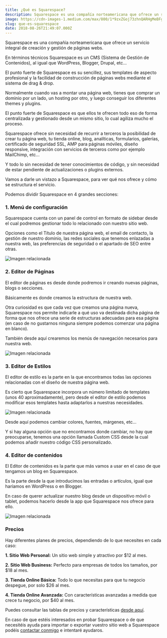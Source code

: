 ```yaml
---
title: ¿Qué es Squarespace?
description: Squarespace es una compañía norteamericana que ofrece un servicio integral de creación y gestión de páginas webs.
image: https://cdn-images-1.medium.com/max/800/1*9zxZGoj73zhnQARHgMeBFg.jpeg
slug: que-es-squarespace
date: 2018-08-26T21:49:07.000Z
---
```


Squarespace es una compañía norteamericana que ofrece un servicio integral de creación y gestión de páginas webs.

En términos técnicos Squarespace es un CMS (Sistema de Gestión de Contenidos), al igual que WordPress, Blogger, Drupal, etc…

El punto fuerte de Squarespace es su sencillez, sus templates de aspecto profesional y la facilidad de construcción de páginas webs mediante el sistema de drag & drop.

Normalmente cuando vas a montar una página web, tienes que comprar un dominio por un lado, un hosting por otro, y luego conseguir los diferentes themes y plugins.

El punto fuerte de Squarespace es que ellos te ofrecen todo eso de forma centralizada y gestionado desde un mismo sitio, lo cual agiliza mucho el proceso.

Squarespace ofrece sin necesidad de recurrir a terceros la posibilidad de crear tu página web, tu tienda online, blog, analíticas, formularios, galerías, certificado de seguridad SSL, AMP para páginas móviles, diseño responsive, integración con servicios de terceros como por ejemplo MailChimp, etc…

Y todo lo sin necesidad de tener conocimientos de código, y sin necesidad de estar pendiente de actualizaciones o plugins externos.

Vamos a darle un vistazo a Squarespace, para ver qué nos ofrece y cómo se estructura el servicio.

Podemos dividir Squarespace en 4 grandes secciones:

### 1. Menú de configuración

Squarespace cuenta con un panel de control en formato de sidebar desde el cual podremos gestionar todo lo relacionado con nuestro sitio web.

Opciones como el Título de nuestra página web, el email de contacto, la gestión de nuestro dominio, las redes sociales que tenemos enlazadas a nuestra web, las preferencias de seguridad o el apartado de SEO entre otras.

![Imagen relacionada](https://cdn-images-1.medium.com/max/800/0*o96wzPuReAWDixP3)

### 2. Editor de Páginas

El editor de páginas es desde donde podremos ir creando nuevas páginas, blogs o secciones.

Básicamente es donde creamos la estructura de nuestra web.

Otra curiosidad es que cada vez que creamos una página nueva, Squarespace nos permite indicarle a qué uso va destinada dicha página de forma que nos ofrece una serie de estructuras adecuadas para esa página (en caso de no gustarnos ninguna siempre podemos comenzar una página en blanco).

También desde aquí crearemos los menús de navegación necesarios para nuestra web.

![Imagen relacionada](https://cdn-images-1.medium.com/max/800/0*iZteXhHHzLLUPu8r)

### 3. Editor de Estilos

El editor de estilo es la parte en la que encontramos todas las opciones relacionadas con el diseño de nuestra página web.

Es cierto que Squarespace incorpora un número limitado de templates (unos 40 aproximadamente), pero desde el editor de estilo podemos modificar esos templates hasta adaptarlos a nuestras necesidades.

![Imagen relacionada](https://cdn-images-1.medium.com/max/800/0*ufgnlUSR3oJzyd4P)

Desde aquí podemos cambiar colores, fuentes, márgenes, etc…

Y si hay alguna opción que no encontramos donde cambiar, no hay que preocuparse, tenemos una opción llamada Custom CSS desde la cual podemos añadir nuestro código CSS personalizado.

### 4. Editor de contenidos

El Editor de contenidos es la parte que más vamos a usar en el caso de que tengamos un blog en Squarespace.

Es la parte desde la que introducimos las entradas o artículos, igual que haríamos en WordPress o en Blogger.

En caso de querer actualizar nuestro blog desde un dispositivo móvil o tablet, podemos hacerlo desde la app que Squarespace nos ofrece para ello.

![Imagen relacionada](https://cdn-images-1.medium.com/max/800/0*ksQLScrUSbCOgeSv)

### Precios

Hay diferentes planes de precios, dependiendo de lo que necesites en cada caso:

**1. Sitio Web Personal:** Un sitio web simple y atractivo por $12 al mes.

**2. Sitio Web Business:** Perfecto para empresas de todos los tamaños, por $18 al mes.

**3. Tienda Online Básica:** Todo lo que necesitas para que tu negocio despegue, por solo $26 al mes.

**4. Tienda Online Avanzada:** Con características avanzadas a medida que crece tu negocio, por $40 al mes.

Puedes consultar las tablas de precios y características [desde aquí](https://es.squarespace.com/pricing/#websites).

En caso de que estéis interesados en probar Squarespace o de que necesitéis ayuda para importar o exportar vuestro sitio web a Squarespace podéis [contactar conmigo](mailto:info@ajra.es) e intentaré ayudaros.
